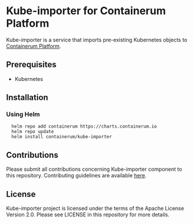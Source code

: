 # Kube-importer for Containerum Platform
Kube-importer is a service that imports pre-existing Kubernetes objects to [Containerum Platform](https://github.com/containerum/containerum).

## Prerequisites
* Kubernetes

## Installation

### Using Helm

```
  helm repo add containerum https://charts.containerum.io
  helm repo update
  helm install containerum/kube-importer
```

## Contributions
Please submit all contributions concerning Kube-importer component to this repository. Contributing guidelines are available [here](https://github.com/containerum/containerum/blob/master/CONTRIBUTING.md).

## License
Kube-importer project is licensed under the terms of the Apache License Version 2.0. Please see LICENSE in this repository for more details.

